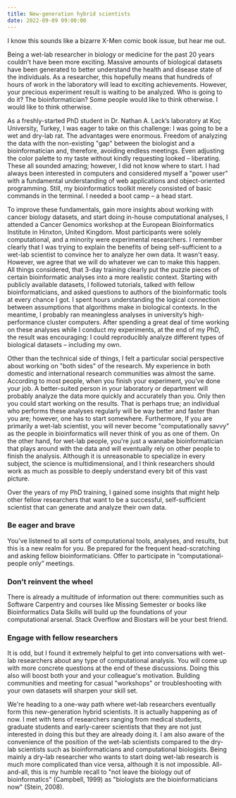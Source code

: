 ```yaml
---
title: New-generation hybrid scientists
date: 2022-09-09 09:00:00
---
```


I know this sounds like a bizarre X-Men comic book issue, but hear me out.  

Being a wet-lab researcher in biology or medicine for the past 20 years couldn't have been more exciting. Massive amounts of biological datasets have been generated to better understand the health and disease state of the individuals. As a researcher, this hopefully means that hundreds of hours of work in the laboratory will lead to exciting achievements. However, your precious experiment result is waiting to be analyzed. Who is going to do it? The bioinformatician? Some people would like to think otherwise. I would like to think otherwise.

As a freshly-started PhD student in Dr. Nathan A. Lack’s laboratory at Koç University, Turkey, I was eager to take on this challenge: I was going to be a wet and dry-lab rat. The advantages were enormous. Freedom of analyzing the data with the non-existing "gap" between the biologist and a bioinformatician and, therefore, avoiding endless meetings. Even adjusting the color palette to my taste without kindly requesting looked – liberating. These all sounded amazing; however, I did not know where to start. I had always been interested in computers and considered myself a "power user" with a fundamental understanding of web applications and object-oriented programming. Still, my bioinformatics toolkit merely consisted of basic commands in the terminal. I needed a boot camp – a head start.

To improve these fundamentals, gain more insights about working with cancer biology datasets, and start doing in-house computational analyses, I attended a Cancer Genomics workshop at the European Bioinformatics Institute in Hinxton, United Kingdom. Most participants were solely computational, and a minority were experimental researchers. I remember clearly that I was trying to explain the benefits of being self-sufficient to a wet-lab scientist to convince her to analyze her own data. It wasn't easy. However, we agree that we will do whatever we can to make this happen. All things considered, that 3-day training clearly put the puzzle pieces of certain bioinformatic analyses into a more realistic context. Starting with publicly available datasets, I followed tutorials, talked with fellow bioinformaticians, and asked questions to authors of the bioinformatic tools at every chance I got. I spent hours understanding the logical connection between assumptions that algorithms make in biological contexts. In the meantime, I probably ran meaningless analyses in university’s high-performance cluster computers. After spending a great deal of time working on these analyses while I conduct my experiments, at the end of my PhD, the result was encouraging: I could reproducibly analyze different types of biological datasets – including my own.

Other than the technical side of things, I felt a particular social perspective about working on "both sides" of the research. My experience in both domestic and international research communities was almost the same. According to most people, when you finish your experiment, you’ve done your job. A better-suited person in your laboratory or department will probably analyze the data more quickly and accurately than you. Only then you could start working on the results. That is perhaps true; an individual who performs these analyses regularly will be way better and faster than you are; however, one has to start somewhere. Furthermore, If you are primarily a wet-lab scientist, you will never become "computationally savvy" as the people in bioinformatics will never think of you as one of them. On the other hand, for wet-lab people, you're just a wannabe bioinformatician that plays around with the data and will eventually rely on other people to finish the analysis. Although it is unreasonable to specialize in every subject, the science is multidimensional, and I think researchers should work as much as possible to deeply understand every bit of this vast picture.

Over the years of my PhD training, I gained some insights that might help other fellow researchers that want to be a successful, self-sufficient scientist that can generate and analyze their own data.

### Be eager and brave

You've listened to all sorts of computational tools, analyses, and results, but this is a new realm for you. Be prepared for the frequent head-scratching and asking fellow bioinformaticians. Offer to participate in “computational-people only” meetings. 

### Don’t reinvent the wheel

There is already a multitude of information out there: communities such as Software Carpentry and courses like Missing Semester or books like Bioinformatics Data Skills will build up the foundations of your computational arsenal. Stack Overflow and Biostars will be your best friend.

### Engage with fellow researchers

It is odd, but I found it extremely helpful to get into conversations with wet-lab researchers about any type of computational analysis. You will come up with more concrete questions at the end of these discussions. Doing this also will boost both your and your colleague's motivation. Building communities and meeting for casual "workshops" or troubleshooting with your own datasets will sharpen your skill set.

We're heading to a one-way path where wet-lab researchers eventually form this new-generation hybrid scientists. It is actually happening as of now. I met with tens of researchers ranging from medical students, graduate students and early-career scientists that they are not just interested in doing this but they are already doing it. I am also aware of the convenience of the position of the wet-lab scientists compared to the dry-lab scientists such as bioinformaticians and computational biologists. Being  mainly a dry-lab researcher who wants to start doing wet-lab research is much more complicated than vice versa, although it is not impossible. All-and-all, this is my humble recall to "not leave the biology out of bioinformatics" (Campbell, 1999) as "biologists are the bioinformaticians now" (Stein, 2008).

